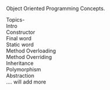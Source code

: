Object Oriented Programming Concepts.

Topics-<br>
Intro<br>
Constructor<br>
Final word<br>
Static word<br>
Method Overloading<br>
Method Overriding<br>
Inheritance<br>
Polymorphism<br>
Abstraction<br>
.... will add more
